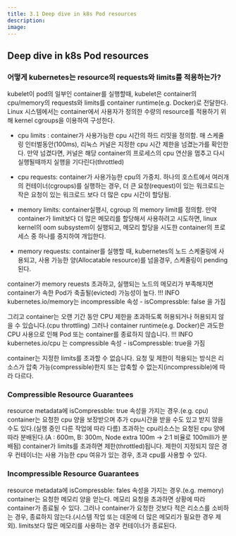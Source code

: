 ```yaml
---
title: 3.1 Deep dive in k8s Pod resources
description:
image:
---
```

## Deep dive in k8s Pod resources
### 어떻게 kubernetes는 resource의 requests와 limits를 적용하는가?
kubelet이 pod의 일부인 container를 실행할때, kubelet은 container의 cpu/memory의 requests와 limits를 container runtime(e.g. Docker)로 전달한다. Linux 시스템에서는 container에서 사용자가 정의한 수량의 resource를 적용하기 위해 kernel cgroups을 이용하여 구성한다.

* cpu limits : container가 사용가능한 cpu 시간의 하드 리밋을 정의함. 매 스케줄링 인터벌동안(100ms), 리눅스 커널은 지정한 cpu 시간 제한을 넘겼는가를 확인한다. 만약 넘겼다면, 커널은 해당 container의 프로세스의 cpu 연산을 멈추고 다시 실행될때까지 실행을 기다린다(throttled)
* cpu requests: container가 사용가능한 cpu의 가중치. 하나의 호스트에서 여러개의 컨테이너(cgroups)를 실행하는 경우, 더 큰 요청(request)이 있는 워크로드는 작은 요청이 있는 워크로드 보다 더 많은 cpu 시간이 할당됨.

* memory limits: container실행시, cgroup 의 memory limit를 정의함. 만약 container가 limit보다 더 많은 메모리를 할당해서 사용하려고 시도하면, linux kernel의 oom subsystem이 실행되고, 메모리 할당을 시도한 container의 프로세스 중 하나를 중지하여 개입한다.
* memory requests: container를 실행할 때, kubernetes의 노드 스케줄링에 사용되고, 사용 가능한 양(Allocatable resource)를 넘을경우, 스케줄링이 pending된다.

container가 memory reuests 초과하고, 실행되는 노드의 메모리가 부족해지면 container가 속한 Pod가 축출될(evicted) 가능성이 높다.
!!! INFO
    kubernetes.io/memory는 incompressible 속성 - isCompressble: false 을 가짐

그리고 container는 오랜 기간 동안 CPU 제한을 초과하도록 허용되거나 허용되지 않을 수 있습니다.(cpu throttling)
그러나 container runtime(e.g. Docker)은 과도한 CPU 사용으로 인해 Pod 또는 container를 종료하지 않습니다.
!!! INFO
    kubernetes.io/cpu 는 compressible 속성 - isCompressble: true을 가짐

container는 지정한 limits를 초과할 수 없습니다. 요청 및 제한이 적용되는 방식은 리소스가 압축 가능(compressible)한지 또는 압축할 수 없는지(incompressible)에 따라 다르다.


### Compressible Resource Guarantees
resource metadata에 isCompressble: true 속성을 가지는 경우.(e.g. cpu) container는 요청한 cpu 양을 보장받으며 추가 cpu시간을 받을 수도 있고 받지 않을 수도 있다.(실행 중인 다른 작업에 따라 다름) 초과하는 cpu리소스는 요청된 cpu 양에 따라 분배된다.(A : 600m, B: 300m, Node extra 100m -> 2:1 비율로 100milli가 분배됨)
container가 limits를 초과하면 제한(throttled)됩니다. 제한이 지정되지 않은 경우 컨테이너는 사용 가능한 cpu 여유가 있는 경우, 초과 cpu를 사용할 수 있다.

### Incompressible Resource Guarantees
resource metadata에 isCompressble: fales 속성을 가지는 경우.(e.g. memory) container는 요청한 메모리 양을 얻는다. 메모리 요청을 초과하면 상황에 따라 container가 종료될 수 있다. 그러나 container가 요청한 것보다 적은 리소스를 소비하는 경우, 종료하지 않는다.(시스템 작업 또는 데몬에 더 많은 메모리가 필요한 경우 제외). limits보다 많은 메모리를 사용하는 경우 컨테이너가 종료된다.
